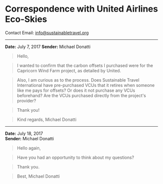 # Correspondence with United Airlines Eco-Skies

Contact Email: info@sustainabletravel.org

---

**Date:** July 7, 2017
**Sender:** Michael Donatti

>Hello,

>I wanted to confirm that the carbon offsets I purchased were for the Capricorn Wind Farm project, as detailed by United.

>Also, I am curious as to the process. Does Sustainable Travel International have pre-purchased VCUs that it retires when someone like me pays for offsets? Or does it not purchase any VCUs beforehand? Are the VCUs purchased directly from the project's provider?

>Thank you!

>Kind regards,
>Michael Donatti

---

**Date:** July 18, 2017  
**Sender:** Michael Donatti

>Hello again,

>Have you had an opportunity to think about my questions? 

>Thank you.

>Best,
>Michael Donatti
